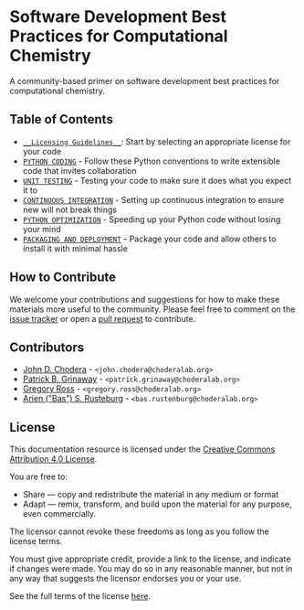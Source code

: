 # Software Development Best Practices for Computational Chemistry

A community-based primer on software development best practices for computational chemistry.

## Table of Contents

* [`__Licensing Guidelines__`](https://github.com/choderalab/software-development/blob/master/LICENSING_GUIDELINES.md): Start by selecting an appropriate license for your code
* [`PYTHON CODING`](https://github.com/choderalab/software-development/blob/master/PYTHON_CODING.md) - Follow these Python conventions to write extensible code that invites collaboration
* [`UNIT TESTING`](https://github.com/choderalab/software-development/blob/master/UNIT_TESTING.md) - Testing your code to make sure it does what you expect it to
* [`CONTINUOUS INTEGRATION`](https://github.com/choderalab/software-development/blob/master/CONTINUOUS_INTEGRATION.md) - Setting up continuous integration to ensure new will not break things
* [`PYTHON OPTIMIZATION`](https://github.com/choderalab/software-development/blob/master/PYTHON_OPTIMIZATION.md) - Speeding up your Python code without losing your mind
* [`PACKAGING AND DEPLOYMENT`](https://github.com/choderalab/software-development/blob/master/PACKAGING_AND_DEPLOYMENT.md) - Package your code and allow others to install it with minimal hassle

## How to Contribute

We welcome your contributions and suggestions for how to make these materials more useful to the community.
Please feel free to comment on the [issue tracker](https://github.com/choderalab/software-development/issues) or open a [pull request](https://github.com/choderalab/software-development/pulls) to contribute.

## Contributors

* [John D. Chodera](https://github.com/jchodera) - `<john.chodera@choderalab.org>`
* [Patrick B. Grinaway](https://github.com/pgrinaway) - `<patrick.grinaway@choderalab.org>`
* [Gregory Ross](https://github.com/gregoryross) - `<gregory.ross@choderalab.org>`
* [Arien ("Bas") S. Rusteburg](https://github.com/bas-rustenburg) - `<bas.rustenburg@choderalab.org>`

## License

This documentation resource is licensed under the [Creative Commons Attribution 4.0 License](https://creativecommons.org/licenses/by/4.0/).

You are free to:
* Share — copy and redistribute the material in any medium or format
* Adapt — remix, transform, and build upon the material for any purpose, even commercially.

The licensor cannot revoke these freedoms as long as you follow the license terms.

You must give appropriate credit, provide a link to the license, and indicate if changes were made.
You may do so in any reasonable manner, but not in any way that suggests the licensor endorses you or your use.

See the full terms of the license [here](https://creativecommons.org/licenses/by/4.0/legalcode).
